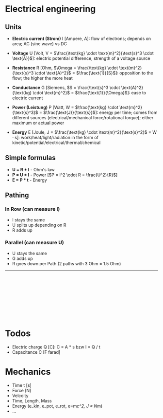 # Electrical engineering

## Units
- **Electric current (Strom)** I [Ampere, A]: flow of electrons; depends on area; AC (sine wave) vs DC
- **Voltage** U [Volt, V = $\frac{\text{kg} \cdot \text{m}^2}{\text{s}^3 \cdot \text{A}}$]: electric potential difference, strength of a voltage source
- **Resistance** R [Ohm, $\Omega = \frac{\text{kg} \cdot \text{m}^2}{\text{s}^3 \cdot \text{A}^2}$ = $\frac{\text{1}}{S}$]: opposition to the flow; the higher the more heat
- **Conductance** G [Siemens, $S = \frac{\text{s}^3 \cdot \text{A}^2}{\text{kg} \cdot \text{m}^2}$ = $\frac{\text{1}}{\Omega}$]: ease to electric current
- **Power (Leistung)** P [Watt, W = $\frac{\text{kg} \cdot \text{m}^2}{\text{s}^3}$ = $\frac{\text{J}}{\text{s}}$]: energy per time; comes from different sources (electrical/mechanical force/rotational torque); either maximum or actual power

- **Energy** E [Joule, J = $\frac{\text{kg} \cdot \text{m}^2}{\text{s}^2}$ = $\text{W} \cdot \text{s}$]: work/heat/light/radiation in the form of kinetic/potential/electrical/thermal/chemical


## Simple formulas
- **U = R * I** - Ohm's law
- **P = U * I** - Power [$P = I^2 \cdot R = \frac{U^2}{R}$]
- **E = P * t** - Energy


## Pathing
### In Row (can measure I)
- I stays the same
- U splits up depending on R
- R adds up
### Parallel (can measure U)
- U stays the same
- G adds up
- R goes down per Path (2 paths with 3 Ohm = 1.5 Ohm)

----

<br/><br/>
<br/><br/>
<br/><br/>
<br/><br/>
# Todos
- Electric charge Q [C]: C = A * s bzw I = Q / t
- Capacitance C [F farad]

# Mechanics
- Time t [s]
- Force [N]
- Velcoity
- Time, Length, Mass
- Energy (e_kin, e_pot, e_rot, e=m*c^2, J = N*m)
- ...